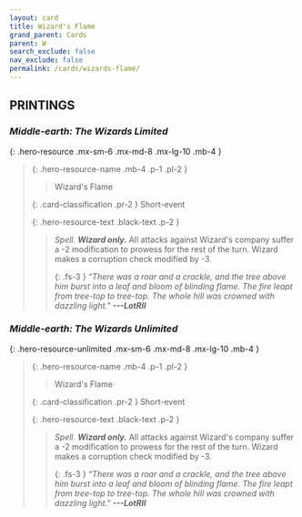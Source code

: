 ```yaml
---
layout: card
title: Wizard's Flame
grand_parent: Cards
parent: W
search_exclude: false
nav_exclude: false
permalink: /cards/wizards-flame/
---
```


## PRINTINGS


### _Middle-earth: The Wizards Limited_

{: .hero-resource .mx-sm-6 .mx-md-8 .mx-lg-10 .mb-4 }
> {: .hero-resource-name .mb-4 .p-1 .pl-2 }
> > <div class="card-mp"></div>
> > <div class="card-name">Wizard's Flame</div>
>
> {: .card-classification .pr-2 }
> Short-event
>
> {: .hero-resource-text .black-text .p-2 }
> > _Spell._ _**Wizard only.**_ All attacks against Wizard's company suffer a -2 modification to prowess for the rest of the turn. Wizard makes a corruption check modified by -3. 
> > 
> > {: .fs-3 } 
> > _“There was a roar and a crackle, and the tree above him burst into a leaf and bloom of blinding flame. The fire leapt from tree-top to tree-top. The whole hill was crowned with dazzling light."_ ***---&#65279;LotRII*** 
> 

### _Middle-earth: The Wizards Unlimited_

{: .hero-resource-unlimited .mx-sm-6 .mx-md-8 .mx-lg-10 .mb-4 }
> {: .hero-resource-name .mb-4 .p-1 .pl-2 }
> > <div class="card-mp"></div>
> > <div class="card-name">Wizard's Flame</div>
>
> {: .card-classification .pr-2 }
> Short-event
>
> {: .hero-resource-text .black-text .p-2 }
> > _Spell._ _**Wizard only.**_ All attacks against Wizard's company suffer a -2 modification to prowess for the rest of the turn. Wizard makes a corruption check modified by -3. 
> > 
> > {: .fs-3 } 
> > _“There was a roar and a crackle, and the tree above him burst into a leaf and bloom of blinding flame. The fire leapt from tree-top to tree-top. The whole hill was crowned with dazzling light."_ ***---&#65279;LotRII*** 
> 
